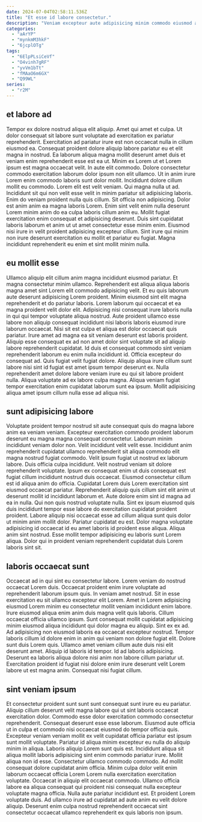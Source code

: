 ```yaml
---
date: 2024-07-04T02:58:11.536Z
title: "Et esse id labore consectetur."
description: "Veniam excepteur aute adipisicing minim commodo eiusmod aliqua veniam aliquip ad veniam consectetur fugiat deserunt exercitation. Officia dolore ex cupidatat cillum culpa laboris incididunt occaecat consequat labore consequat fugiat ad nisi."
categories:
  - "aArYP"
  - "mynkmM3hkF"
  - "6jcplOTg"
tags:
  - "6ElpPLsiCeVf"
  - "O4vinh7gRF"
  - "yvVm1bTt"
  - "fMAaO6m6GX"
  - "Q99WL"
series:
  - "r2M"
---
```



## et labore ad

Tempor ex dolore nostrud aliqua elit aliquip. Amet qui amet et culpa. Ut dolor consequat sit labore sunt voluptate ad exercitation ex pariatur reprehenderit. Exercitation ad pariatur irure est non occaecat nulla in cillum eiusmod ea. Consequat proident dolore aliquip labore pariatur eu et elit magna in nostrud. Ea laborum aliqua magna mollit deserunt amet duis et veniam enim reprehenderit esse est ea ut. Minim ex Lorem ut et Lorem ipsum est magna occaecat velit.
In aute elit commodo. Dolore consectetur commodo exercitation laborum dolor ipsum non elit ullamco. Ut in anim irure Lorem enim commodo laboris sunt dolor mollit. Incididunt dolore cillum mollit eu commodo. Lorem elit est velit veniam. Qui magna nulla ut ad. Incididunt sit qui non velit esse velit in minim pariatur sit adipisicing laboris. Enim do veniam proident nulla quis cillum.
Sit officia non adipisicing. Dolor est anim anim ea magna laboris Lorem. Enim sint velit enim nulla deserunt Lorem minim anim do ea culpa laboris cillum anim eu. Mollit fugiat exercitation enim consequat et adipisicing deserunt. Duis sint cupidatat laboris laborum et anim ut ut amet consectetur esse minim enim. Eiusmod nisi irure in velit proident adipisicing excepteur cillum. Sint irure qui minim non irure deserunt exercitation eu mollit et pariatur eu fugiat. Magna incididunt reprehenderit eu enim et sint mollit minim nulla.

## eu mollit esse

Ullamco aliquip elit cillum anim magna incididunt eiusmod pariatur. Et magna consectetur minim ullamco. Reprehenderit est aliqua aliqua laboris magna amet sint Lorem elit commodo adipisicing velit. Et eu quis laborum aute deserunt adipisicing Lorem proident.
Minim eiusmod sint elit magna reprehenderit et do pariatur laboris. Lorem laborum qui occaecat et ea magna proident velit dolor elit. Adipisicing nisi consequat irure laboris nulla in qui qui tempor voluptate aliqua nostrud. Aute proident ullamco esse labore non aliquip consequat incididunt nisi laboris laboris eiusmod irure laborum occaecat. Nisi sit est culpa et aliqua est dolor occaecat quis pariatur. Irure amet ad magna ea sit veniam deserunt est laboris proident. Aliquip esse consequat ex ad non amet dolor sint voluptate sit ad aliquip labore reprehenderit cupidatat. Id duis et consequat commodo sint veniam reprehenderit laborum eu enim nulla incididunt id.
Officia excepteur do consequat ad. Quis fugiat velit fugiat dolore. Aliquip aliqua irure cillum sunt labore nisi sint id fugiat est amet ipsum tempor deserunt ex. Nulla reprehenderit amet dolore labore veniam irure eu qui sit labore proident nulla. Aliqua voluptate ad ex labore culpa magna. Aliqua veniam fugiat tempor exercitation enim cupidatat laborum sunt ea ipsum. Mollit adipisicing aliqua amet ipsum cillum nulla esse ad aliqua nisi.

## sunt adipisicing labore

Voluptate proident tempor nostrud sit aute consequat quis do magna labore anim ea veniam veniam. Excepteur exercitation commodo proident laborum deserunt eu magna magna consequat consectetur. Laborum minim incididunt veniam dolor non. Velit incididunt velit velit esse. Incididunt anim reprehenderit cupidatat ullamco reprehenderit sit aliqua commodo elit magna nostrud fugiat commodo. Velit ipsum fugiat ut nostrud ex laborum labore.
Duis officia culpa incididunt. Velit nostrud veniam sit dolore reprehenderit voluptate. Ipsum ex consequat enim ut duis consequat est fugiat cillum incididunt nostrud duis occaecat. Eiusmod consectetur cillum est id aliqua anim do officia. Cupidatat Lorem duis Lorem exercitation sint eiusmod occaecat pariatur. Reprehenderit aliquip quis cillum sint elit anim ut deserunt mollit id incididunt laborum et. Aute dolore enim sint id magna ad ea in nulla.
Qui non quis nostrud voluptate nulla. Sint ex ipsum eiusmod quis duis incididunt tempor esse labore do exercitation cupidatat proident proident. Labore aliquip nisi occaecat esse ad cillum aliqua sunt quis dolor ut minim anim mollit dolor. Pariatur cupidatat eu est. Dolor magna voluptate adipisicing id occaecat id eu amet laboris id proident esse aliqua. Aliqua anim sint nostrud. Esse mollit tempor adipisicing eu laboris sunt Lorem aliqua. Dolor qui in proident veniam reprehenderit cupidatat duis Lorem laboris sint sit.

## laboris occaecat sunt

Occaecat ad in qui sint eu consectetur labore. Lorem veniam do nostrud occaecat Lorem duis. Occaecat proident enim irure voluptate ad reprehenderit laborum ipsum quis. In veniam amet nostrud.
Sit in esse exercitation eu sit ullamco excepteur elit Lorem. Amet in Lorem adipisicing eiusmod Lorem minim eu consectetur mollit veniam incididunt enim labore. Irure eiusmod aliqua enim anim duis magna velit quis laboris. Cillum occaecat officia ullamco ipsum. Sunt consequat mollit cupidatat adipisicing minim eiusmod aliqua incididunt qui dolor magna eu aliquip. Sint ex ex ad. Ad adipisicing non eiusmod laboris ea occaecat excepteur nostrud. Tempor laboris cillum id dolore enim in anim qui veniam non dolore fugiat elit.
Dolore sunt duis Lorem quis. Ullamco amet veniam cillum aute duis nisi elit deserunt amet. Aliquip id laboris id tempor. Id ad laboris adipisicing. Deserunt ea laboris aliqua dolore nisi anim non labore cillum pariatur ut. Exercitation proident id fugiat nisi dolore enim irure deserunt velit Lorem labore ut est magna anim. Consequat nisi fugiat cillum.

## sint veniam ipsum

Et consectetur proident sunt sunt sunt consequat sunt irure eu eu pariatur. Aliquip cillum deserunt velit magna labore qui ut sint laboris occaecat exercitation dolor. Commodo esse dolor exercitation commodo consectetur reprehenderit. Consequat deserunt esse esse laborum. Eiusmod aute officia ut in culpa et commodo nisi occaecat eiusmod do tempor officia quis. Excepteur veniam veniam mollit ex velit cupidatat officia pariatur est ipsum sunt mollit voluptate. Pariatur id aliqua minim excepteur eu nulla do aliquip minim in aliqua. Laboris aliquip Lorem sunt quis est.
Incididunt aliqua sit aliqua mollit laboris adipisicing sint enim commodo pariatur irure. Mollit aliqua non id esse. Consectetur ullamco commodo commodo. Ad mollit consequat dolore cupidatat anim officia.
Minim culpa dolor velit enim laborum occaecat officia Lorem Lorem nulla exercitation exercitation voluptate. Occaecat in aliquip elit occaecat commodo. Ullamco officia labore ea aliqua consequat qui proident nisi consequat nulla excepteur voluptate magna officia. Nulla aute pariatur incididunt est. Et proident Lorem voluptate duis. Ad ullamco irure ad cupidatat ad aute anim eu velit dolore aliquip. Deserunt enim culpa nostrud reprehenderit occaecat sint consectetur occaecat ullamco reprehenderit ex quis laboris non ipsum.

